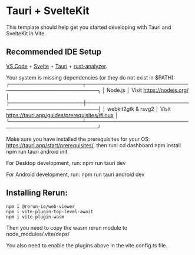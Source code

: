 # Tauri + SvelteKit

This template should help get you started developing with Tauri and SvelteKit in Vite.

## Recommended IDE Setup

[VS Code](https://code.visualstudio.com/) + [Svelte](https://marketplace.visualstudio.com/items?itemName=svelte.svelte-vscode) + [Tauri](https://marketplace.visualstudio.com/items?itemName=tauri-apps.tauri-vscode) + [rust-analyzer](https://marketplace.visualstudio.com/items?itemName=rust-lang.rust-analyzer).

Your system is missing dependencies (or they do not exist in $PATH):
╭────────────────────┬─────────────────────────────────────────────────────╮
│ Node.js            │ Visit https://nodejs.org/                           │
├────────────────────┼─────────────────────────────────────────────────────┤
│ webkit2gtk & rsvg2 │ Visit https://tauri.app/guides/prerequisites/#linux │
╰────────────────────┴─────────────────────────────────────────────────────╯

Make sure you have installed the prerequisites for your OS: https://tauri.app/start/prerequisites/, then run:
  cd dashboard
  npm install
  npm run tauri android init

For Desktop development, run:
  npm run tauri dev

For Android development, run:
  npm run tauri android dev

## Installing Rerun:

```
npm i @rerun-io/web-viewer
npm i vite-plugin-top-level-await
npm i vite-plugin-wasm
```

Then you need to copy the wasm rerun module to node_modules/.vite/deps/

You also need to enable the plugins above in the vite.config.ts file.

